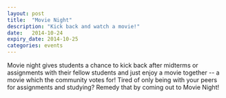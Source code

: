 ```yaml
---
layout: post
title:  "Movie Night"
description: "Kick back and watch a movie!"
date:   2014-10-24
expiry_date: 2014-10-25
categories: events
---
```


Movie night gives students a chance to kick back after midterms or assignments with their fellow students and just 
enjoy a movie together -- a movie which the community votes for! Tired of only being with your peers for 
assignments and studying? Remedy that by coming out to Movie Night!

